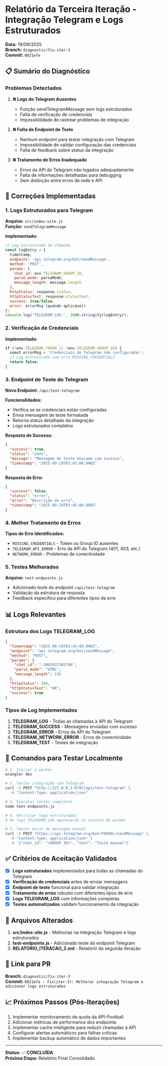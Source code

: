 # Relatório da Terceira Iteração - Integração Telegram e Logs Estruturados

**Data:** 19/09/2025  
**Branch:** `diagnostic/fix-iter-3`  
**Commit:** `0821e7e`

## 📋 Sumário do Diagnóstico

### Problemas Detectados

1. **❌ Logs do Telegram Ausentes**
   - Função sendTelegramMessage sem logs estruturados
   - Falta de verificação de credenciais
   - Impossibilidade de rastrear problemas de integração

2. **❌ Falta de Endpoint de Teste**
   - Nenhum endpoint para testar integração com Telegram
   - Impossibilidade de validar configuração das credenciais
   - Falta de feedback sobre status da integração

3. **❌ Tratamento de Erros Inadequado**
   - Erros da API do Telegram não logados adequadamente
   - Falta de informações detalhadas para debugging
   - Sem distinção entre erros de rede e API

## 🔧 Correções Implementadas

### 1. Logs Estruturados para Telegram

**Arquivo:** `src/index-site.js`  
**Função:** `sendTelegramMessage`

**Implementado:**
```javascript
// Log estruturado da chamada
const logEntry = {
  timestamp,
  endpoint: 'api.telegram.org/bot/sendMessage',
  method: 'POST',
  params: { 
    chat_id: env.TELEGRAM_GROUP_ID,
    parse_mode: parseMode,
    message_length: message.length
  },
  httpStatus: response.status,
  httpStatusText: response.statusText,
  success: true/false,
  error: errorMsg (quando aplicável)
};
console.log('TELEGRAM_LOG:', JSON.stringify(logEntry));
```

### 2. Verificação de Credenciais

**Implementado:**
```javascript
if (!env.TELEGRAM_TOKEN || !env.TELEGRAM_GROUP_ID) {
  const errorMsg = 'Credenciais do Telegram não configuradas';
  // Log estruturado com erro MISSING_CREDENTIALS
  return false;
}
```

### 3. Endpoint de Teste do Telegram

**Novo Endpoint:** `/api/test-telegram`

**Funcionalidades:**
- Verifica se as credenciais estão configuradas
- Envia mensagem de teste formatada
- Retorna status detalhado da integração
- Logs estruturados completos

**Resposta de Sucesso:**
```json
{
  "success": true,
  "status": "sent",
  "message": "Mensagem de teste enviada com sucesso",
  "timestamp": "2025-09-19T03:45:00.000Z"
}
```

**Resposta de Erro:**
```json
{
  "success": false,
  "status": "error",
  "error": "Descrição do erro",
  "timestamp": "2025-09-19T03:45:00.000Z"
}
```

### 4. Melhor Tratamento de Erros

**Tipos de Erro Identificados:**
- `MISSING_CREDENTIALS` - Token ou Group ID ausentes
- `TELEGRAM_API_ERROR` - Erro da API do Telegram (401, 403, etc.)
- `NETWORK_ERROR` - Problemas de conectividade

### 5. Testes Melhorados

**Arquivo:** `test-endpoints.js`

- Adicionado teste do endpoint `/api/test-telegram`
- Validação da estrutura de resposta
- Feedback específico para diferentes tipos de erro

## 📊 Logs Relevantes

### Estrutura dos Logs TELEGRAM_LOG

```json
{
  "timestamp": "2025-09-19T03:45:00.000Z",
  "endpoint": "api.telegram.org/bot/sendMessage",
  "method": "POST",
  "params": {
    "chat_id": "-1002937302746",
    "parse_mode": "HTML",
    "message_length": 156
  },
  "httpStatus": 200,
  "httpStatusText": "OK",
  "success": true
}
```

### Tipos de Log Implementados

1. **TELEGRAM_LOG** - Todas as chamadas à API do Telegram
2. **TELEGRAM_SUCCESS** - Mensagens enviadas com sucesso
3. **TELEGRAM_ERROR** - Erros da API do Telegram
4. **TELEGRAM_NETWORK_ERROR** - Erros de conectividade
5. **TELEGRAM_TEST** - Testes de integração

## 🧪 Comandos para Testar Localmente

```bash
# 1. Iniciar o worker
wrangler dev

# 2. Testar integração com Telegram
curl -X POST "http://127.0.0.1:8787/api/test-telegram" \
  -H "Content-Type: application/json"

# 3. Executar testes completos
node test-endpoints.js

# 4. Verificar logs estruturados
# Os logs TELEGRAM_LOG aparecerão no console do worker

# 5. Testar envio de mensagem manual
curl -X POST "https://api.telegram.org/bot<TOKEN>/sendMessage" \
  -H "Content-Type: application/json" \
  -d '{"chat_id": "<GROUP_ID>", "text": "Teste manual"}'
```

## ✅ Critérios de Aceitação Validados

- [x] **Logs estruturados** implementados para todas as chamadas do Telegram
- [x] **Verificação de credenciais** antes de enviar mensagens
- [x] **Endpoint de teste** funcional para validar integração
- [x] **Tratamento de erros** robusto com diferentes tipos de erro
- [x] **Logs TELEGRAM_LOG** com informações completas
- [x] **Testes automatizados** validam funcionamento da integração

## 📁 Arquivos Alterados

1. **src/index-site.js** - Melhorias na integração Telegram e logs estruturados
2. **test-endpoints.js** - Adicionado teste do endpoint Telegram
3. **RELATORIO_ITERACAO_2.md** - Relatório da segunda iteração

## 🔗 Link para PR

**Branch:** `diagnostic/fix-iter-3`  
**Commit:** `0821e7e - fix(iter-3): Melhorar integração Telegram e adicionar logs estruturados`

## 📈 Próximos Passos (Pós-Iterações)

1. Implementar monitoramento de quota da API-Football
2. Adicionar métricas de performance dos endpoints
3. Implementar cache inteligente para reduzir chamadas à API
4. Configurar alertas automáticos para falhas críticas
5. Implementar backup automático de dados importantes

---

**Status:** ✅ **CONCLUÍDA**  
**Próxima Etapa:** Relatório Final Consolidado
